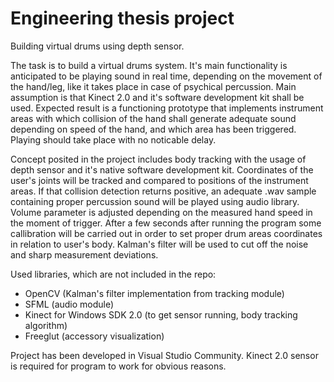 # Engineering thesis project
Building virtual drums using depth sensor.

The task is to build a virtual drums system. It's main functionality is anticipated to be playing sound in real time, depending on the movement of the hand/leg, like it takes place in case of psychical percussion. Main assumption is that Kinect 2.0 and it's software development kit shall be used. Expected result is a functioning prototype that implements instrument areas with which collision of the hand shall generate adequate sound depending on speed of the hand, and which area has been triggered. Playing should take place with no noticable delay. 

Concept posited in the project includes body tracking with the usage of depth sensor and it's native software development kit. Coordinates of the user's joints will be tracked and compared to positions of the instrument areas. If that collision detection returns positive, an adequate .wav sample containing proper percussion sound will be played using audio library. Volume parameter is adjusted depending on the measured hand speed in the moment of trigger. After a few seconds after running the program some callibration will be carried out in order to set proper drum areas coordinates in relation to user's body. Kalman's filter will be used to cut off the noise and sharp measurement deviations.

Used libraries, which are not included in the repo: 
- OpenCV (Kalman's filter implementation from tracking module)
- SFML (audio module)
- Kinect for Windows SDK 2.0 (to get sensor running, body tracking algorithm)
- Freeglut (accessory visualization)

Project has been developed in Visual Studio Community.
Kinect 2.0 sensor is required for program to work for obvious reasons.



